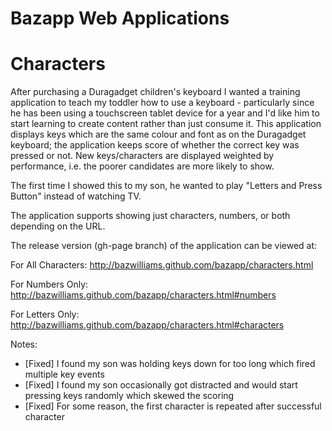 Bazapp Web Applications
=======================

Characters
==========

After purchasing a Duragadget children's keyboard I wanted a training application to teach my toddler how to use a keyboard - particularly since he has been using a touchscreen tablet device for a year and I'd like him to start learning to create content rather than just consume it. This application displays keys which are the same colour and font as on the Duragadget keyboard; the application keeps score of whether the correct key was pressed or not. New keys/characters are displayed weighted by performance, i.e. the poorer candidates are more likely to show. 

The first time I showed this to my son, he wanted to play "Letters and Press Button" instead of watching TV. 

The application supports showing just characters, numbers, or both depending on the URL. 

The release version (gh-page branch) of the application can be viewed at:

For All Characters:
http://bazwilliams.github.com/bazapp/characters.html

For Numbers Only:
http://bazwilliams.github.com/bazapp/characters.html#numbers

For Letters Only:
http://bazwilliams.github.com/bazapp/characters.html#characters

Notes:
* [Fixed] I found my son was holding keys down for too long which fired multiple key events
* [Fixed] I found my son occasionally got distracted and would start pressing keys randomly which skewed the scoring
* [Fixed] For some reason, the first character is repeated after successful character
